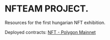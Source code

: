 # NFTEAM PROJECT.

Resources for the first hungarian NFT exhibition.

Deployed contracts: [NFT - Polygon Mainnet](https://polygonscan.com/address/0x6e7e2db489fb3700d717f7333d43d2007f7a5db9#code)
